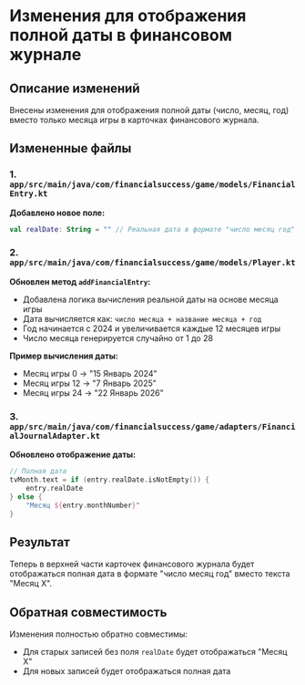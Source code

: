 # Изменения для отображения полной даты в финансовом журнале

## Описание изменений

Внесены изменения для отображения полной даты (число, месяц, год) вместо только месяца игры в карточках финансового журнала.

## Измененные файлы

### 1. `app/src/main/java/com/financialsuccess/game/models/FinancialEntry.kt`

**Добавлено новое поле:**
```kotlin
val realDate: String = "" // Реальная дата в формате "число месяц год"
```

### 2. `app/src/main/java/com/financialsuccess/game/models/Player.kt`

**Обновлен метод `addFinancialEntry`:**
- Добавлена логика вычисления реальной даты на основе месяца игры
- Дата вычисляется как: `число месяца + название месяца + год`
- Год начинается с 2024 и увеличивается каждые 12 месяцев игры
- Число месяца генерируется случайно от 1 до 28

**Пример вычисления даты:**
- Месяц игры 0 → "15 Январь 2024"
- Месяц игры 12 → "7 Январь 2025"
- Месяц игры 24 → "22 Январь 2026"

### 3. `app/src/main/java/com/financialsuccess/game/adapters/FinancialJournalAdapter.kt`

**Обновлено отображение даты:**
```kotlin
// Полная дата
tvMonth.text = if (entry.realDate.isNotEmpty()) {
    entry.realDate
} else {
    "Месяц ${entry.monthNumber}"
}
```

## Результат

Теперь в верхней части карточек финансового журнала будет отображаться полная дата в формате "число месяц год" вместо текста "Месяц X".

## Обратная совместимость

Изменения полностью обратно совместимы:
- Для старых записей без поля `realDate` будет отображаться "Месяц X"
- Для новых записей будет отображаться полная дата